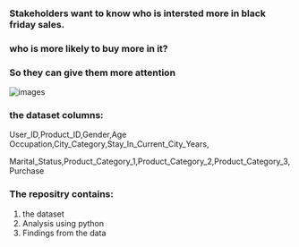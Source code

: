 
### Stakeholders want to know who is intersted more in black friday sales.

### who is more likely to buy more in it?

### So they can give them more attention

![images](https://github.com/Marwaaah/Black-Friday-Sales/assets/68570897/04309fe9-a3a5-4ba9-b8e2-8c220ac4db2c)

### the dataset columns:

User_ID,Product_ID,Gender,Age	Occupation,City_Category,Stay_In_Current_City_Years,
 
Marital_Status,Product_Category_1,Product_Category_2,Product_Category_3,Purchase

### The repositry contains:

1. the dataset
2. Analysis using python
3. Findings from the data
